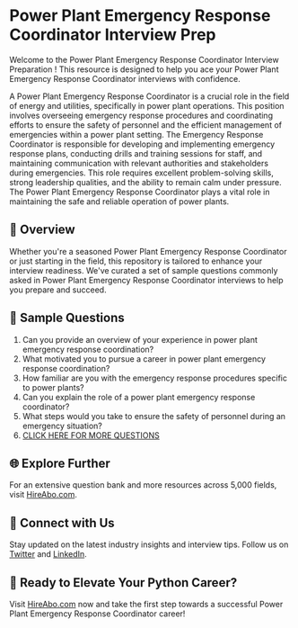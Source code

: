 # Power Plant Emergency Response Coordinator Interview Prep

Welcome to the Power Plant Emergency Response Coordinator Interview Preparation ! This resource is designed to help you ace your Power Plant Emergency Response Coordinator interviews with confidence.

A Power Plant Emergency Response Coordinator is a crucial role in the field of energy and utilities, specifically in power plant operations. This position involves overseeing emergency response procedures and coordinating efforts to ensure the safety of personnel and the efficient management of emergencies within a power plant setting. The Emergency Response Coordinator is responsible for developing and implementing emergency response plans, conducting drills and training sessions for staff, and maintaining communication with relevant authorities and stakeholders during emergencies. This role requires excellent problem-solving skills, strong leadership qualities, and the ability to remain calm under pressure. The Power Plant Emergency Response Coordinator plays a vital role in maintaining the safe and reliable operation of power plants.

## 🚀 Overview

Whether you're a seasoned Power Plant Emergency Response Coordinator or just starting in the field, this repository is tailored to enhance your interview readiness. We've curated a set of sample questions commonly asked in Power Plant Emergency Response Coordinator interviews to help you prepare and succeed.

## 📝 Sample Questions

1. Can you provide an overview of your experience in power plant emergency response coordination?
2. What motivated you to pursue a career in power plant emergency response coordination?
3. How familiar are you with the emergency response procedures specific to power plants?
4. Can you explain the role of a power plant emergency response coordinator?
5. What steps would you take to ensure the safety of personnel during an emergency situation?
6. [CLICK HERE FOR MORE QUESTIONS](https://hireabo.com/job/20_4_24/Power%20Plant%20Emergency%20Response%20Coordinator)

## 🌐 Explore Further

For an extensive question bank and more resources across 5,000 fields, visit [HireAbo.com](https://www.hireabo.com).

## 📱 Connect with Us

Stay updated on the latest industry insights and interview tips. Follow us on [Twitter](https://twitter.com/hireabo) and [LinkedIn](https://www.linkedin.com/in/hire-abo-3609972a8/).

## 🚀 Ready to Elevate Your Python Career?

Visit [HireAbo.com](https://www.hireabo.com) now and take the first step towards a successful Power Plant Emergency Response Coordinator career!